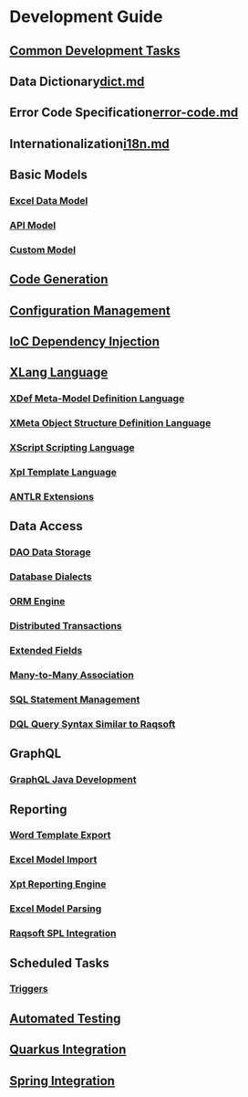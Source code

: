 # Development Guide

## [Common Development Tasks](recipe/index.md)

## Data Dictionary[dict.md](dict.md)

## Error Code Specification[error-code.md](error-code.md)

## Internationalization[i18n.md](i18n.md)

## Basic Models

### [Excel Data Model](model/excel-model.md)

### [API Model](model/api-model.md)

### [Custom Model](model/custom-model.md)

## [Code Generation](codegen.md)

## [Configuration Management](config.md)

## [IoC Dependency Injection](ioc.md)

## [XLang Language](xlang/index.md)

### [XDef Meta-Model Definition Language](xlang/xdef.md)

### [XMeta Object Structure Definition Language](xlang/xmeta.md)

### [XScript Scripting Language](xlang/xscript.md)

### [Xpl Template Language](xlang/xpl.md)

### [ANTLR Extensions](xlang/antlr.md)

## Data Access

### [DAO Data Storage](orm/dao.md)

### [Database Dialects](orm/dialect.md)

### [ORM Engine](orm/orm.md)

### [Distributed Transactions](orm/tcc.md)

### [Extended Fields](orm/ext-field.md)

### [Many-to-Many Association](orm/many-to-many.md)

### [SQL Statement Management](orm/sql-lib.md)

### [DQL Query Syntax Similar to Raqsoft](orm/dql.md)

## GraphQL

### [GraphQL Java Development](graphql/graphql-java.md)

## Reporting

### [Word Template Export](report/word-template.md)

### [Excel Model Import](report/excel-import.md)

### [Xpt Reporting Engine](report/xpt-report.md)

### [Excel Model Parsing](report/excel-import.md)

### [Raqsoft SPL Integration](report/spl.md)

## Scheduled Tasks

### [Triggers](job/trigger.md)

## [Automated Testing](autotest.md)

## [Quarkus Integration](quarkus.md)

## [Spring Integration](spring.md)
<!-- SOURCE_MD5:a23fd69c5b435ab9055b938a3ad5c70f-->
